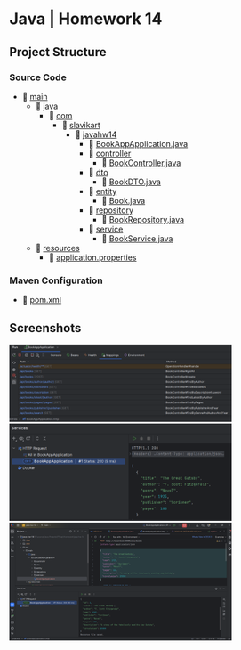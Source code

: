 # Java | Homework 14

## Project Structure

### Source Code

* 📁 [main](src\main/)
  * 📁 [java](src\main\java/)
    * 📁 [com](src\main\java\com/)
      * 📁 [slavikart](src\main\java\com\slavikart/)
        * 📁 [javahw14](src\main\java\com\slavikart\javahw14/)
          * 📄 [BookAppApplication.java](src\main\java\com\slavikart\javahw14\BookAppApplication.java)
          * 📁 [controller](src\main\java\com\slavikart\javahw14\controller/)
            * 📄 [BookController.java](src\main\java\com\slavikart\javahw14\controller\BookController.java)
          * 📁 [dto](src\main\java\com\slavikart\javahw14\dto/)
            * 📄 [BookDTO.java](src\main\java\com\slavikart\javahw14\dto\BookDTO.java)
          * 📁 [entity](src\main\java\com\slavikart\javahw14\entity/)
            * 📄 [Book.java](src\main\java\com\slavikart\javahw14\entity\Book.java)
          * 📁 [repository](src\main\java\com\slavikart\javahw14\repository/)
            * 📄 [BookRepository.java](src\main\java\com\slavikart\javahw14\repository\BookRepository.java)
          * 📁 [service](src\main\java\com\slavikart\javahw14\service/)
            * 📄 [BookService.java](src\main\java\com\slavikart\javahw14\service\BookService.java)
  * 📁 [resources](src\main\resources/)
    * 📄 [application.properties](src\main\resources\application.properties)

### Maven Configuration

* 📄 [pom.xml](pom.xml)

## Screenshots

<img src="./screenshots/1.1.png" alt="screenshot 1.1.png" width="400"/>

<img src="./screenshots/1.2.png" alt="screenshot 1.2.png" width="400"/>

<img src="./screenshots/1.3.png" alt="screenshot 1.3.png" width="400"/>
